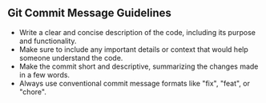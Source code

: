 ## Git Commit Message Guidelines

- Write a clear and concise description of the code, including its purpose and functionality.
- Make sure to include any important details or context that would help someone understand the code.
- Make the commit short and descriptive, summarizing the changes made in a few words.
- Always use conventional commit message formats like "fix", "feat", or "chore".
